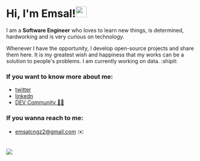 # Hi, I'm Emsal!<img src="https://github.com/TheDudeThatCode/TheDudeThatCode/blob/master/Assets/Hi.gif" width="29px">
<!--
**emsalcengiz/emsalcengiz** is a ✨ _special_ ✨ repository because its `README.md` (this file) appears on your GitHub profile.

Here are some ideas to get you started:

- 🔭 I’m currently working on ...
- 🌱 I’m currently learning ...
- 👯 I’m looking to collaborate on ...
- 🤔 I’m looking for help with ...
- 💬 Ask me about ...
- 📫 How to reach me: ...
- 😄 Pronouns: ...
- ⚡ Fun fact: ...
--> 

 I am a **Software Engineer** who loves to learn new things, is determined, hardworking and is very curious on technology.
 
 Whenever I have the opportunity, I develop open-source projects and share them here.
 It is my greatest wish and happiness that my works can be a solution to people's problems. I am currently working  on data.  :shipit:
 
 ### If you want to know more about me:

* [twitter ](https://https://twitter.com/emsalcngz)
* [linkedn](https://tr.linkedin.com/in/emsalcengiz)
* [DEV Community 👩‍💻](https://dev.to/emsalcengiz) 

 
 
 ### If you wanna reach to me:

* [emsalcngz2@gmail.com](mailto:emsalcngz2@gmail.com) :envelope: 
<br><br>
<p align="justify">
 <a href='https://findmentor.network/peer/cagatay-cali'>
 <img src="https://img.shields.io/badge/Find%20Mentor-I'm%20a%20mentee-blueviolet">
  <a/>
 </p>
